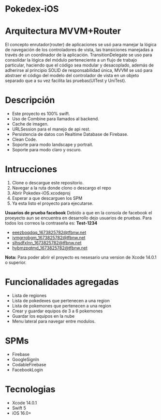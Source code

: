 # **Pokedex-iOS**

# Arquitectura MVVM+Router
El concepto enrutador(router) de aplicaciones se usó para manejar la lógica de navegación de los controladores de vista, las transiciones manejadas a través de un coordinador de la aplicación.
TransitionDelegate se uso para consolidar la lógica del módulo perteneciente a un flujo de trabajo particular, haciendo que el código sea modular y desacoplado, además de adherirse al principio SOLID de responsabilidad única, MVVM se usó para abstraer el código del modelo del controlador de vista en un objeto separado que a su vez facilita las pruebas(UITest y UniTest).

# Descripción
* Este proyecto es 100% swift.
* Uso de Combine para llamados al backend.
* Cache de imagen.
* URLSession para el manejo de api rest.
* Persistencia de datos con Realtime Database de Firebase.
* Clean Code.
* Soporte para modo landscape y portrait.
* Soporte para modo claro y oscuro.

# Intrucciones
1. Clone o descargue este repositorio.
2. Navegar a la ruta donde clono o descargo el repo
3. Abrir Pokedex-iOS.xcodeproj
4. Esperar a que descarguen los SPM
5. Ya esta listo el proyecto para ejecutarse.

**Usuarios de prueba facebook**
Debido a que en la consola de facebook el proeyecto aun se encuentra en desarrollo dejo usuarios de pruebas.
Para todos los correos la contraseña es: **Test-1234**

- eeezboqdqq_1673825782@tfbnw.net
- ivmgrrobgm_1673825782@tfbnw.net
- slhsdfxlnn_1673825782@tfbnw.net
- hybmzpqtmd_1673825782@tfbnw.net

**Nota:**
Para poder abrir el proyecto es nesesario una version de Xcode 14.0.1 o superior.

# Funcionalidades agregadas
* Lista de regiones
* Lista de pokedexes que pertenecen a una region
* Lista de pokemones que pertenecen a una region
* Crear y guardar equipos de 3 a 6 pokemones
* Guardar los equipos en la nube
* Menu lateral para navegar entre modulos.

# SPMs

* Firebase
* GoogleSignIn
* CodableFirebase
* FacebookLogin

# Tecnologias
* Xcode 14.0.1
* Swift 5
* iOS 16.0+
